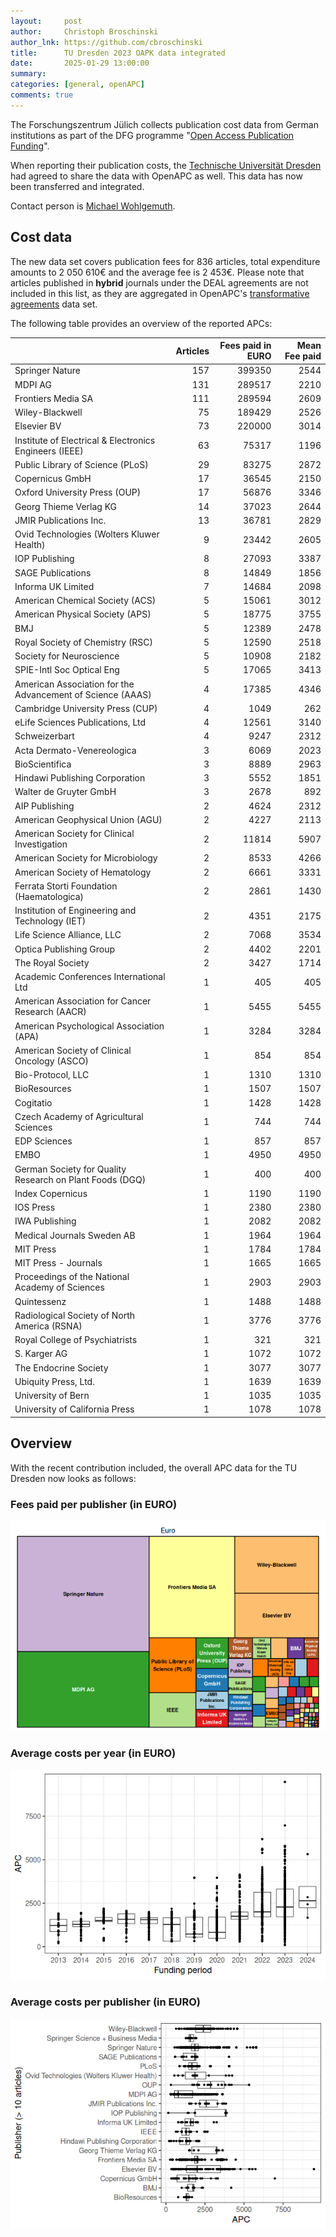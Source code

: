 ```yaml
---
layout:     post
author:     Christoph Broschinski
author_lnk: https://github.com/cbroschinski
title:      TU Dresden 2023 OAPK data integrated
date:       2025-01-29 13:00:00
summary:    
categories: [general, openAPC]
comments: true
---
```





The Forschungszentrum Jülich collects publication cost data from German institutions as part of the DFG programme "[Open Access Publication Funding](https://www.fz-juelich.de/en/zb/open-science/open-access/monitoring-dfg-oa-publication-funding)".

When reporting their publication costs, the [Technische Universität Dresden](https://tu-dresden.de/?set_language=en) had agreed to share the data with OpenAPC as well. This data has now been transferred and integrated.

Contact person is [Michael Wohlgemuth](mailto:openaccess@slub-dresden.de).

## Cost data



The new data set covers publication fees for 836 articles, total expenditure amounts to 2 050 610€ and the average fee is 2 453€. Please note that articles published in **hybrid** journals under the DEAL agreements are not included in this list, as they are aggregated in OpenAPC's [transformative agreements](https://github.com/OpenAPC/openapc-de/tree/master/data/transformative_agreements) data set.

The following table provides an overview of the reported APCs: 




|                                                           | Articles| Fees paid in EURO| Mean Fee paid|
|:----------------------------------------------------------|--------:|-----------------:|-------------:|
|Springer Nature                                            |      157|            399350|          2544|
|MDPI AG                                                    |      131|            289517|          2210|
|Frontiers Media SA                                         |      111|            289594|          2609|
|Wiley-Blackwell                                            |       75|            189429|          2526|
|Elsevier BV                                                |       73|            220000|          3014|
|Institute of Electrical & Electronics Engineers (IEEE)     |       63|             75317|          1196|
|Public Library of Science (PLoS)                           |       29|             83275|          2872|
|Copernicus GmbH                                            |       17|             36545|          2150|
|Oxford University Press (OUP)                              |       17|             56876|          3346|
|Georg Thieme Verlag KG                                     |       14|             37023|          2644|
|JMIR Publications Inc.                                     |       13|             36781|          2829|
|Ovid Technologies (Wolters Kluwer Health)                  |        9|             23442|          2605|
|IOP Publishing                                             |        8|             27093|          3387|
|SAGE Publications                                          |        8|             14849|          1856|
|Informa UK Limited                                         |        7|             14684|          2098|
|American Chemical Society (ACS)                            |        5|             15061|          3012|
|American Physical Society (APS)                            |        5|             18775|          3755|
|BMJ                                                        |        5|             12389|          2478|
|Royal Society of Chemistry (RSC)                           |        5|             12590|          2518|
|Society for Neuroscience                                   |        5|             10908|          2182|
|SPIE-Intl Soc Optical Eng                                  |        5|             17065|          3413|
|American Association for the Advancement of Science (AAAS) |        4|             17385|          4346|
|Cambridge University Press (CUP)                           |        4|              1049|           262|
|eLife Sciences Publications, Ltd                           |        4|             12561|          3140|
|Schweizerbart                                              |        4|              9247|          2312|
|Acta Dermato-Venereologica                                 |        3|              6069|          2023|
|BioScientifica                                             |        3|              8889|          2963|
|Hindawi Publishing Corporation                             |        3|              5552|          1851|
|Walter de Gruyter GmbH                                     |        3|              2678|           892|
|AIP Publishing                                             |        2|              4624|          2312|
|American Geophysical Union (AGU)                           |        2|              4227|          2113|
|American Society for Clinical Investigation                |        2|             11814|          5907|
|American Society for Microbiology                          |        2|              8533|          4266|
|American Society of Hematology                             |        2|              6661|          3331|
|Ferrata Storti Foundation (Haematologica)                  |        2|              2861|          1430|
|Institution of Engineering and Technology (IET)            |        2|              4351|          2175|
|Life Science Alliance, LLC                                 |        2|              7068|          3534|
|Optica Publishing Group                                    |        2|              4402|          2201|
|The Royal Society                                          |        2|              3427|          1714|
|Academic Conferences International Ltd                     |        1|               405|           405|
|American Association for Cancer Research (AACR)            |        1|              5455|          5455|
|American Psychological Association (APA)                   |        1|              3284|          3284|
|American Society of Clinical Oncology (ASCO)               |        1|               854|           854|
|Bio-Protocol, LLC                                          |        1|              1310|          1310|
|BioResources                                               |        1|              1507|          1507|
|Cogitatio                                                  |        1|              1428|          1428|
|Czech Academy of Agricultural Sciences                     |        1|               744|           744|
|EDP Sciences                                               |        1|               857|           857|
|EMBO                                                       |        1|              4950|          4950|
|German Society for Quality Research on Plant Foods (DGQ)   |        1|               400|           400|
|Index Copernicus                                           |        1|              1190|          1190|
|IOS Press                                                  |        1|              2380|          2380|
|IWA Publishing                                             |        1|              2082|          2082|
|Medical Journals Sweden AB                                 |        1|              1964|          1964|
|MIT Press                                                  |        1|              1784|          1784|
|MIT Press - Journals                                       |        1|              1665|          1665|
|Proceedings of the National Academy of Sciences            |        1|              2903|          2903|
|Quintessenz                                                |        1|              1488|          1488|
|Radiological Society of North America (RSNA)               |        1|              3776|          3776|
|Royal College of Psychiatrists                             |        1|               321|           321|
|S. Karger AG                                               |        1|              1072|          1072|
|The Endocrine Society                                      |        1|              3077|          3077|
|Ubiquity Press, Ltd.                                       |        1|              1639|          1639|
|University of Bern                                         |        1|              1035|          1035|
|University of California Press                             |        1|              1078|          1078|



## Overview

With the recent contribution included, the overall APC data for the TU Dresden now looks as follows:

### Fees paid per publisher (in EURO)

![plot of chunk tree_dresden_2025_01_29_full](/figure/tree_dresden_2025_01_29_full-1.png)

###  Average costs per year (in EURO)

![plot of chunk box_dresden_2025_01_29_year_full](/figure/box_dresden_2025_01_29_year_full-1.png)

###  Average costs per publisher (in EURO)

![plot of chunk box_dresden_2025_01_29_publisher_full](/figure/box_dresden_2025_01_29_publisher_full-1.png)
